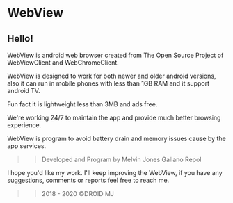 # WebView 

## Hello!

WebView is android web browser created from The Open Source Project of WebViewClient and WebChromeClient. 

WebView is designed to work for both newer and older android versions, also it can run in mobile phones with less than 1GB RAM and it support android TV. 

Fun fact it is lightweight less than 3MB and ads free. 

We're working 24/7 to maintain the app and provide much better browsing experience. 

WebView is program to avoid battery drain and memory issues cause by the app services. 

>> Developed and Program by Melvin Jones Gallano Repol


I hope you'd like my work. I'll keep improving the WebView, if you have any suggestions, comments or reports feel free to reach me.

>> 2018 - 2020 ©DROID MJ
